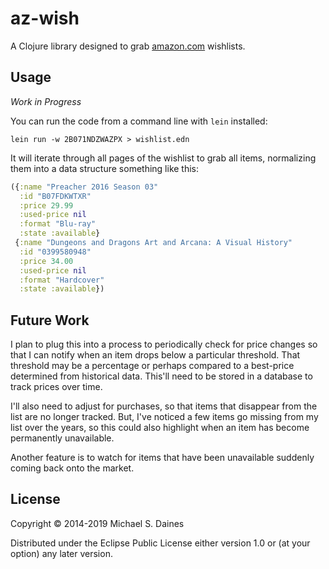 # az-wish

A Clojure library designed to grab [amazon.com](https://www.amazon.com/)
wishlists.


## Usage

*Work in Progress*

You can run the code from a command line with `lein` installed:
```shell
lein run -w 2B071NDZWAZPX > wishlist.edn
```

It will iterate through all pages of the wishlist to grab all items,
normalizing them into a data structure something like this:

```clojure
({:name "Preacher 2016 Season 03"
  :id "B07FDKWTXR"
  :price 29.99
  :used-price nil
  :format "Blu-ray"
  :state :available}
 {:name "Dungeons and Dragons Art and Arcana: A Visual History"
  :id "0399580948"
  :price 34.00
  :used-price nil
  :format "Hardcover"
  :state :available})
```

## Future Work

I plan to plug this into a process to periodically check for price changes so
that I can notify when an item drops below a particular threshold. That
threshold may be a percentage or perhaps compared to a best-price determined
from historical data. This'll need to be stored in a database to track prices
over time.

I'll also need to adjust for purchases, so that items that disappear from the
list are no longer tracked. But, I've noticed a few items go missing from my
list over the years, so this could also highlight when an item has become
permanently unavailable.

Another feature is to watch for items that have been unavailable suddenly
coming back onto the market.


## License

Copyright © 2014-2019 Michael S. Daines

Distributed under the Eclipse Public License either version 1.0 or (at your
option) any later version.

